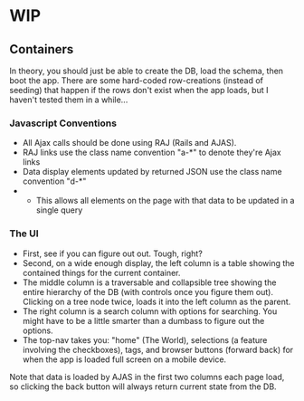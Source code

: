 # WIP

## Containers

In theory, you should just be able to create the DB, load the schema, then boot the app.  There are some hard-coded row-creations (instead of seeding) that happen if the rows don't exist when the app loads, but I haven't tested them in a while...

### Javascript Conventions

 * All Ajax calls should be done using RAJ (Rails and AJAS).
 * RAJ links use the class name convention "a-*" to denote they're Ajax links
 * Data display elements updated by returned JSON use the class name convention "d-*"
 * * This allows all elements on the page with that data to be updated in a single query

### The UI

 * First, see if you can figure out out.  Tough, right?
 * Second, on a wide enough display, the left column is a table showing the contained things for the current container.
 * The middle column is a traversable and collapsible tree showing the entire hierarchy of the DB (with controls once you figure them out).  Clicking on a tree node twice, loads it into the left column as the parent.
 * The right column is a search column with options for searching.  You might have to be a little smarter than a dumbass to figure out the options.
 * The top-nav takes you: "home" (The World), selections (a feature involving the checkboxes), tags, and browser buttons (forward back) for when the app is loaded full screen on a mobile device. 

 
Note that data is loaded by AJAS in the first two columns each page load, so clicking the back button will always return current state from the DB.
